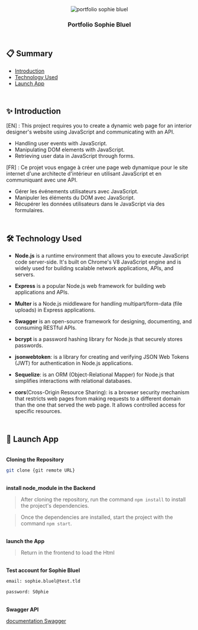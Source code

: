 <div align="center">
 <img src="./FrontEnd/assets/sophie-buel.png" alt="portfolio sophie bluel">
  <h3 align="center">Portfolio Sophie Bluel</h3>
</div>

## <br /> 📋 <a name="table">Summary</a>

- [Introduction](#introduction)
- [Technology Used](#tech-stack)
- [Launch App](#launch-app)

## <br /> <a name="introduction">✨ Introduction</a>

[EN] : This project requires you to create a dynamic web page for an interior designer's website using JavaScript and communicating with an API.

- Handling user events with JavaScript.
- Manipulating DOM elements with JavaScript.
- Retrieving user data in JavaScript through forms.

[FR] : Ce projet vous engage à créer une page web dynamique pour le site internet d'une architecte d'intérieur en utilisant JavaScript et en communiquant avec une API.

- Gérer les événements utilisateurs avec JavaScript.
- Manipuler les éléments du DOM avec JavaScript.
- Récupérer les données utilisateurs dans le JavaScript via des formulaires.

## <br /> <a name="tech-stack">🛠 Technology Used</a>

- **Node.js** is a runtime environment that allows you to execute JavaScript code server-side. It's built on Chrome's V8 JavaScript engine and is widely used for building scalable network applications, APIs, and servers.

- **Express** is a popular Node.js web framework for building web applications and APIs.

- **Multer** is a Node.js middleware for handling multipart/form-data (file uploads) in Express applications.

- **Swagger** is an open-source framework for designing, documenting, and consuming RESTful APIs.

- **bcrypt** is a password hashing library for Node.js that securely stores passwords.

- **jsonwebtoken**: is a library for creating and verifying JSON Web Tokens (JWT) for authentication in Node.js applications.

- **Sequelize**: is an ORM (Object-Relational Mapper) for Node.js that simplifies interactions with relational databases.

- **cors**(Cross-Origin Resource Sharing): is a browser security mechanism that restricts web pages from making requests to a different domain than the one that served the web page. It allows controlled access for specific resources.


## <br /> <a name="launch-app">🚀 Launch App</a>

<br/>**Cloning the Repository**

```bash
git clone {git remote URL}
```

<br/>**install node_module in the Backend**

> After cloning the repository, run the command `npm install` to install the project's dependencies.

> Once the dependencies are installed, start the project with the command `npm start`.

<br/>**launch the App**

> Return in the frontend to load the Html

<br/>**Test account for Sophie Bluel**

```bash
email: sophie.bluel@test.tld
```

```bash
password: S0phie
```

<br/>**Swagger API**

[documentation Swagger](http://localhost:5678/api-docs/)
